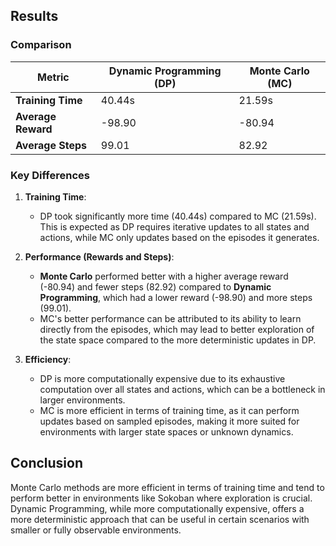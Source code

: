 ## Results

### Comparison

| Metric            | Dynamic Programming (DP) | Monte Carlo (MC) |
|-------------------|--------------------------|------------------|
| **Training Time**  | 40.44s                   | 21.59s           |
| **Average Reward** | -98.90                   | -80.94           |
| **Average Steps**  | 99.01                    | 82.92            |

### Key Differences

1. **Training Time**: 
   - DP took significantly more time (40.44s) compared to MC (21.59s). This is expected as DP requires iterative updates to all states and actions, while MC only updates based on the episodes it generates.
   
2. **Performance (Rewards and Steps)**:
   - **Monte Carlo** performed better with a higher average reward (-80.94) and fewer steps (82.92) compared to **Dynamic Programming**, which had a lower reward (-98.90) and more steps (99.01).
   - MC's better performance can be attributed to its ability to learn directly from the episodes, which may lead to better exploration of the state space compared to the more deterministic updates in DP.

3. **Efficiency**:
   - DP is more computationally expensive due to its exhaustive computation over all states and actions, which can be a bottleneck in larger environments.
   - MC is more efficient in terms of training time, as it can perform updates based on sampled episodes, making it more suited for environments with larger state spaces or unknown dynamics.

## Conclusion

Monte Carlo methods are more efficient in terms of training time and tend to perform better in environments like Sokoban where exploration is crucial. Dynamic Programming, while more computationally expensive, offers a more deterministic approach that can be useful in certain scenarios with smaller or fully observable environments.